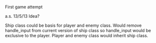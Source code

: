 First game attempt


a.s. 13/5/13 Idea?

Ship class could be basis for player and enemy class. Would remove handle_input from current version of ship class so
handle_input would be exclusive to the player. Player and enemy class would inherit ship class.
